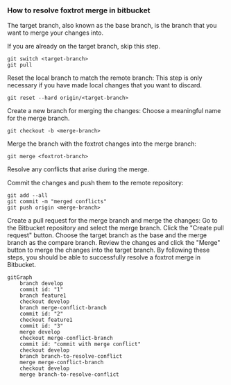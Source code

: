 ### How to resolve foxtrot merge in bitbucket
The target branch, also known as the base branch, is the branch that you want to merge your changes into.

If you are already on the target branch, skip this step.
``` console
git switch <target-branch>
git pull
``` 

Reset the local branch to match the remote branch:
This step is only necessary if you have made local changes that you want to discard.
``` console
git reset --hard origin/<target-branch>
```


Create a new branch for merging the changes:
Choose a meaningful name for the merge branch.
``` console
git checkout -b <merge-branch>
```


Merge the branch with the foxtrot changes into the merge branch:

``` console
git merge <foxtrot-branch>
```
Resolve any conflicts that arise during the merge.

Commit the changes and push them to the remote repository:
``` console
git add --all 
git commit -m "merged conflicts"
git push origin <merge-branch>
```
Create a pull request for the merge branch and merge the changes:
Go to the Bitbucket repository and select the merge branch.
Click the "Create pull request" button.
Choose the target branch as the base and the merge branch as the compare branch.
Review the changes and click the "Merge" button to merge the changes into the target branch.
By following these steps, you should be able to successfully resolve a foxtrot merge in Bitbucket.

```mermaid!
gitGraph
    branch develop
    commit id: "1"
    branch feature1
    checkout develop
    branch merge-conflict-branch
    commit id: "2"
    checkout feature1
    commit id: "3"
    merge develop
    checkout merge-conflict-branch
    commit id: "commit with merge conflict"
    checkout develop
    branch branch-to-resolve-conflict
    merge merge-conflict-branch
    checkout develop
    merge branch-to-resolve-conflict
```